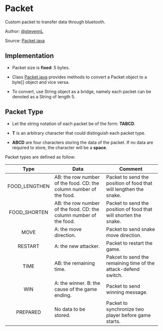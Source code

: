 # Packet

Custom packet to transfer data through bluetooth.

Author: [@stevennL](https://github.com/stevennL)

Source: [Packet.java](../app/src/main/java/com/example/stevennl/tastysnake/model/Packet.java)

## Implementation

* Packet size is **fixed**: 5 bytes.

* Class [Packet.java](../app/src/main/java/com/example/stevennl/tastysnake/model/Packet.java) provides methods to convert a Packet object to a byte[] object and vice versa.

* To convert, use String object as a bridge, namely each packet can be denoted as a String of length 5.

## Packet Type

* Let the string notation of each packet be of the form: **TABCD**.

* **T** is an arbitrary character that could distinguish each packet type.

* **ABCD** are four characters storing the data of the packet. If no data are required to store, the character will be a **space**.

Packet types are defined as follow:

| Type | Data | Comment |
|:----:|------|---------|
|FOOD_LENGTHEN|AB: the row number of the food. CD: the column number of the food.|Packet to send the position of food that will lengthen the snake.|
|FOOD_SHORTEN|AB: the row number of the food. CD: the column number of the food.|Packet to send the position of food that will shorten the snake.|
|MOVE|A: the move direction.|Packet to send snake move direction.|
|RESTART|A: the new attacker.|Packet to restart the game.|
|TIME|AB: the remaining time.|Pakcet to send the remaining time of the attack-defend switch.|
|WIN|A: the winner. B: the cause of the game ending.|Packet to send winning message.|
|PREPARED|No data to be stored.|Packet to synchronize two player before game starts.|
